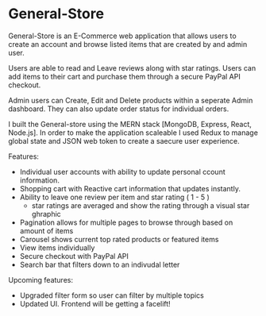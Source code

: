 # General-Store

General-Store is an E-Commerce web application that allows users to create an account
and browse listed items that are created by and admin user.

Users are able to read and Leave reviews along with star ratings. Users can add items
to their cart and purchase them through a secure PayPal API checkout.

Admin users can Create, Edit and Delete products within a seperate Admin dashboard.
They can also update order status for individual orders.

I built the General-store using the MERN stack [MongoDB, Express, React, Node.js].
In order to make the application scaleable I used Redux to manage global state and
JSON web token to create a saecure user experience.

Features:

   * Individual user accounts with ability to update personal ccount information.
   * Shopping cart with Reactive cart information that updates instantly.
   * Ability to leave one review per item and star rating ( 1 - 5 )
       * star ratings are averaged and show the rating through a visual star ghraphic
   * Pagination allows for multiple pages to browse through based on amount of items
   * Carousel shows current top rated products or featured items
   * View items individually
   * Secure checkout with PayPal API
   * Search bar that filters down to an indivudal letter

Upcoming features:

   * Upgraded filter form so user can filter by multiple topics
   * Updated UI. Frontend will be getting a facelift!
